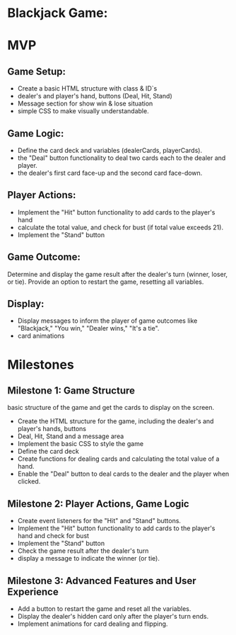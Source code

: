 

# Blackjack Game:

# MVP


## Game Setup:
- Create a basic HTML structure with class & ID`s
- dealer's and player's hand, buttons (Deal, Hit, Stand)
- Message section for show win & lose situation
- simple CSS to make visually understandable.

## Game Logic:
- Define the card deck and variables (dealerCards, playerCards).
- the "Deal" button functionality to deal two cards each to the dealer and player.
- the dealer's first card face-up and the second card face-down.

## Player Actions:
- Implement the "Hit" button functionality to add cards to the player's hand
- calculate the total value, and check for bust (if total value exceeds 21).
- Implement the "Stand" button

## Game Outcome:
Determine and display the game result after the dealer's turn (winner, loser, or tie).
Provide an option to restart the game, resetting all variables.

## Display:
- Display messages to inform the player of game outcomes like "Blackjack," "You win," "Dealer wins," "It's a tie".
- card animations

# Milestones

## Milestone 1: Game Structure
basic structure of the game and get the cards to display on the screen.

- Create the HTML structure for the game, including the dealer's and player's hands, buttons 
- Deal, Hit, Stand and a message area
- Implement the basic CSS to style the game
- Define the card deck
- Create functions for dealing cards and calculating the total value of a hand.
- Enable the "Deal" button to deal cards to the dealer and the player when clicked.

## Milestone 2: Player Actions, Game Logic
- Create event listeners for the "Hit" and "Stand" buttons.
- Implement the "Hit" button functionality to add cards to the player's hand and check for bust
- Implement the "Stand" button
- Check the game result after the dealer's turn
- display a message to indicate the winner (or tie).

## Milestone 3: Advanced Features and User Experience
- Add a button to restart the game and reset all the variables.
- Display the dealer's hidden card only after the player's turn ends.
- Implement animations for card dealing and flipping.